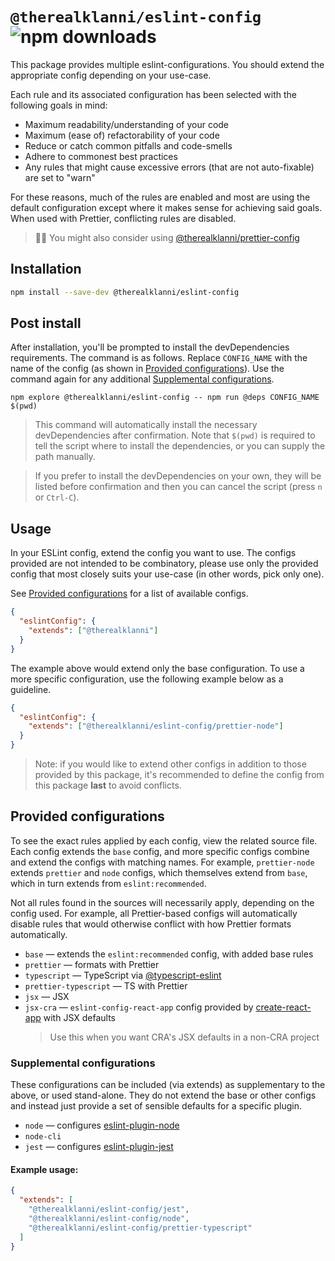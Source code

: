 # `@therealklanni/eslint-config` ![npm downloads](https://img.shields.io/npm/dt/@therealklanni/eslint-config?logo=npm)

This package provides multiple eslint-configurations. You should extend the appropriate config
depending on your use-case.

Each rule and its associated configuration has been selected with the following goals in mind:

- Maximum readability/understanding of your code
- Maximum (ease of) refactorability of your code
- Reduce or catch common pitfalls and code-smells
- Adhere to commonest best practices
- Any rules that might cause excessive errors (that are not auto-fixable) are set to "warn"

For these reasons, much of the rules are enabled and most are using the default configuration
except where it makes sense for achieving said goals. When used with Prettier, conflicting rules
are disabled.

> 💁‍♂️ You might also consider using
> [@therealklanni/prettier-config](https://github.com/therealklanni/prettier-config)

## Installation

```sh
npm install --save-dev @therealklanni/eslint-config
```

## Post install

After installation, you'll be prompted to install the devDependencies requirements. The command is
as follows. Replace `CONFIG_NAME` with the name of the config (as shown in [Provided
configurations](#provided-configurations)). Use the command again for any additional [Supplemental
configurations](#supplemental-configurations).

```
npm explore @therealklanni/eslint-config -- npm run @deps CONFIG_NAME $(pwd)
```

> This command will automatically install the necessary devDependencies after confirmation. Note
> that `$(pwd)` is required to tell the script where to install the dependencies, or you can supply
> the path manually.

> If you prefer to install the devDependencies on your own, they will be listed before confirmation
> and then you can cancel the script (press `n` or `Ctrl-C`).

## Usage

In your ESLint config, extend the config you want to use. The configs provided are not intended to
be combinatory, please use only the provided config that most closely suits your use-case (in other
words, pick only one).

See [Provided configurations](#provided-configurations) for a list of available configs.

```json
{
  "eslintConfig": {
    "extends": ["@therealklanni"]
  }
}
```

The example above would extend only the base configuration. To use a more specific configuration,
use the following example below as a guideline.

```json
{
  "eslintConfig": {
    "extends": ["@therealklanni/eslint-config/prettier-node"]
  }
}
```

> Note: if you would like to extend other configs in addition to those provided by this package,
> it's recommended to define the config from this package **last** to avoid conflicts.

## Provided configurations

To see the exact rules applied by each config, view the related source file. Each config extends
the `base` config, and more specific configs combine and extend the configs with matching names.
For example, `prettier-node` extends `prettier` and `node` configs, which themselves extend from
`base`, which in turn extends from `eslint:recommended`.

Not all rules found in the sources will necessarily apply, depending on the config used. For
example, all Prettier-based configs will automatically disable rules that would otherwise conflict
with how Prettier formats automatically.

- `base` — extends the `eslint:recommended` config, with added base rules
- `prettier` — formats with Prettier
- `typescript` — TypeScript via
  [@typescript-eslint](https://github.com/typescript-eslint/typescript-eslint)
- `prettier-typescript` — TS with Prettier
- `jsx` — JSX
- `jsx-cra` — `eslint-config-react-app` config provided by
  [create-react-app](https://github.com/facebook/create-react-app) with JSX defaults
  > Use this when you want CRA's JSX defaults in a non-CRA project

### Supplemental configurations

These configurations can be included (via extends) as supplementary to the above, or used
stand-alone. They do not extend the base or other configs and instead just provide a set of
sensible defaults for a specific plugin.

- `node` — configures [eslint-plugin-node](https://github.com/mysticatea/eslint-plugin-node)
- `node-cli`
- `jest` — configures [eslint-plugin-jest](https://github.com/jest-community/eslint-plugin-jest)

#### Example usage:

```json
{
  "extends": [
    "@therealklanni/eslint-config/jest",
    "@therealklanni/eslint-config/node",
    "@therealklanni/eslint-config/prettier-typescript"
  ]
}
```
